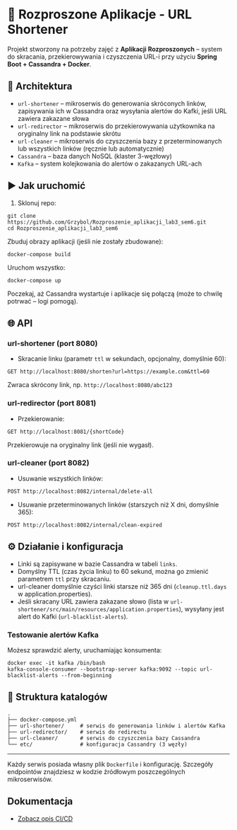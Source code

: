 # 🔗 Rozproszone Aplikacje - URL Shortener

Projekt stworzony na potrzeby zajęć z **Aplikacji Rozproszonych** – system do skracania, przekierowywania i czyszczenia URL-i przy użyciu **Spring Boot + Cassandra + Docker**.

## 🧱 Architektura

- `url-shortener` – mikroserwis do generowania skróconych linków, zapisywania ich w Cassandra oraz wysyłania alertów do Kafki, jeśli URL zawiera zakazane słowa
- `url-redirector` – mikroserwis do przekierowywania użytkownika na oryginalny link na podstawie skrótu
- `url-cleaner` – mikroserwis do czyszczenia bazy z przeterminowanych lub wszystkich linków (ręcznie lub automatycznie)
- `Cassandra` – baza danych NoSQL (klaster 3-węzłowy)
- `Kafka` – system kolejkowania do alertów o zakazanych URL-ach

## ▶️ Jak uruchomić

1. Sklonuj repo:
```
git clone https://github.com/Grzybol/Rozproszenie_aplikacji_lab3_sem6.git
cd Rozproszenie_aplikacji_lab3_sem6
```

Zbuduj obrazy aplikacji (jeśli nie zostały zbudowane):
```
docker-compose build
```

Uruchom wszystko:
```
docker-compose up
```

Poczekaj, aż Cassandra wystartuje i aplikacje się połączą (może to chwilę potrwać – logi pomogą).

## 🌐 API

### url-shortener (port 8080)
- Skracanie linku (parametr `ttl` w sekundach, opcjonalny, domyślnie 60):
```
GET http://localhost:8080/shorten?url=https://example.com&ttl=60
```
Zwraca skrócony link, np. `http://localhost:8080/abc123`

### url-redirector (port 8081)
- Przekierowanie:
```
GET http://localhost:8081/{shortCode}
```
Przekierowuje na oryginalny link (jeśli nie wygasł).

### url-cleaner (port 8082)
- Usuwanie wszystkich linków:
```
POST http://localhost:8082/internal/delete-all
```
- Usuwanie przeterminowanych linków (starszych niż X dni, domyślnie 365):
```
POST http://localhost:8082/internal/clean-expired
```

## ⚙️ Działanie i konfiguracja
- Linki są zapisywane w bazie Cassandra w tabeli `links`.
- Domyślny TTL (czas życia linku) to 60 sekund, można go zmienić parametrem `ttl` przy skracaniu.
- url-cleaner domyślnie czyści linki starsze niż 365 dni (`cleanup.ttl.days` w application.properties).
- Jeśli skracany URL zawiera zakazane słowo (lista w `url-shortener/src/main/resources/application.properties`), wysyłany jest alert do Kafki (`url-blacklist-alerts`).

### Testowanie alertów Kafka
Możesz sprawdzić alerty, uruchamiając konsumenta:
```
docker exec -it kafka /bin/bash
kafka-console-consumer --bootstrap-server kafka:9092 --topic url-blacklist-alerts --from-beginning
```

## 📂 Struktura katalogów
```
.
├── docker-compose.yml
├── url-shortener/     # serwis do generowania linków i alertów Kafka
├── url-redirector/    # serwis do redirectu
├── url-cleaner/       # serwis do czyszczenia bazy Cassandra
└── etc/               # konfiguracja Cassandry (3 węzły)
```

---

Każdy serwis posiada własny plik `Dockerfile` i konfigurację. Szczegóły endpointów znajdziesz w kodzie źródłowym poszczególnych mikroserwisów.

## Dokumentacja

- [Zobacz opis CI/CD](ci-cd-opis.md)
